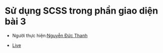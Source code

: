 # Sử dụng SCSS trong phần giao diện bài 3

- Người thực hiện:[Nguyễn Đức Thanh](https://github.com/khoaitayran9x)

- [Live](https://khoaitayran9x.github.io/mix_demo/public)
